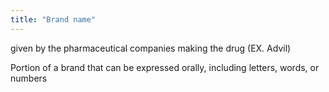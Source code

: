 ```yaml
---
title: "Brand name"
---
```

given by the pharmaceutical companies making the drug (EX. Advil)

Portion of a brand that can be expressed orally, including letters, words, or numbers

